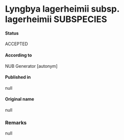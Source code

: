 # Lyngbya lagerheimii subsp. lagerheimii SUBSPECIES

#### Status
ACCEPTED

#### According to
NUB Generator [autonym]

#### Published in
null

#### Original name
null

### Remarks
null